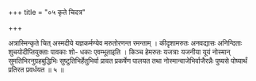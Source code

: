 +++
title = "०५ कृते चिदत्र"

+++

अत्रास्मिन्कृते चित् अस्मदीये यज्ञकर्मण्येव मरुतोरणन्त रमन्ताम् । कीदृशामरुतः अनवद्यासः अनिन्दिताः शुचयोदीप्तियुक्ताः पावकाः शो- धकाः एवम्भूताइति । किञ्च हेमरुतः यजत्राः यजनीया यूयं नोस्मान् सुमतिभिरनुग्रहबुद्धिभिः सुष्टुतिभिर्हेतुभिर्वा प्रावत प्रकर्षेण पालयत तथा नोस्मान्वाजेभिर्वाजैरन्नैः पुष्यसे पोष्यार्थं प्रतिरत प्रवर्धयत ॥ ५ ॥
